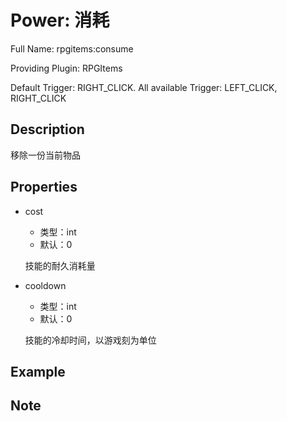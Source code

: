 # Power: 消耗

<!-- 本文件是通过游戏内 `/rpgitem gen-wiki` 命令生成的。 -->
<!-- 请只在对应的 "beginCustomXXXX" 与 "endCustomXXXX" 间编辑。  -->
<!-- 如果您想修改技能或其属性的描述， -->
<!-- 请修改 "resources/lang/zh_CN.yml" 中对应的项。 -->

Full Name: rpgitems:consume

Providing Plugin: RPGItems

Default Trigger: RIGHT_CLICK. All available Trigger: LEFT_CLICK, RIGHT_CLICK


<!-- beginCustomHeader -->
<!-- endCustomHeader -->

## Description

移除一份当前物品
<!-- beginCustomDescription -->
<!-- endCustomDescription -->

## Properties

* cost

  * 类型：int
  * 默认：0

  技能的耐久消耗量

* cooldown

  * 类型：int
  * 默认：0

  技能的冷却时间，以游戏刻为单位


<!-- beginCustomProperties -->
<!-- endCustomProperties -->

## Example

<!-- beginCustomExample -->
<!-- endCustomExample -->

## Note

<!-- beginCustomNote -->
<!-- endCustomNote -->